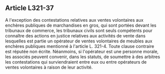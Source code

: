 Article L321-37
----
A l'exception des contestations relatives aux ventes volontaires aux enchères
publiques de marchandises en gros, qui sont portées devant les tribunaux de
commerce, les tribunaux civils sont seuls compétents pour connaître des actions
en justice relatives aux activités de vente dans lesquelles est partie un
opérateur de ventes volontaires de meubles aux enchères publiques mentionné à
l'article L. 321-4. Toute clause contraire est réputée non écrite. Néanmoins, si
l'opérateur est une personne morale, les associés peuvent convenir, dans les
statuts, de soumettre à des arbitres les contestations qui surviendraient entre
eux ou entre opérateurs de ventes volontaires à raison de leur activité.

